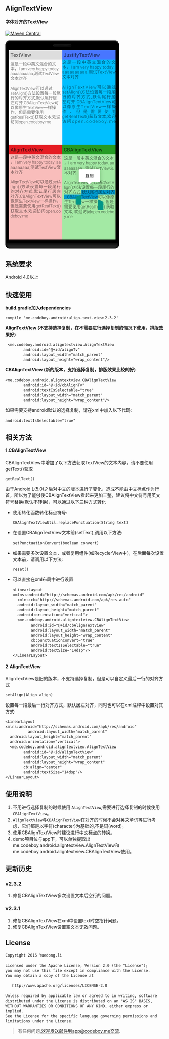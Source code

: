 AlignTextView
--- 
#### **字体对齐的TextView**

[![Maven Central](https://maven-badges.herokuapp.com/maven-central/me.codeboy.android/align-text-view/badge.svg)](https://maven-badges.herokuapp.com/maven-central/me.codeboy.android/align-text-view)
  
![截图](./screenshot-small.png)
  
## 系统要求
Android 4.0以上

## 快速使用

**build.gradle加入dependencies**

    compile 'me.codeboy.android:align-text-view:2.3.2'

**AlignTextView (不支持选择复制，在不需要进行选择复制的情况下使用，排版效果好)**

     <me.codeboy.android.aligntextview.AlignTextView
            android:id="@+id/alignTv"
            android:layout_width="match_parent"
            android:layout_height="wrap_content"/>


**CBAlignTextView (新的版本，支持选择复制，排版效果比较的好)**

    <me.codeboy.android.aligntextview.CBAlignTextView
            android:id="@+id/cbAlignTv"
            android:textIsSelectable="true"
            android:layout_width="match_parent"
            android:layout_height="wrap_content"/>


如果需要支持android默认的选择复制，请在xml中加入以下代码:

    android:textIsSelectable="true"

## 相关方法

#### 1.CBAlignTextView

CBAlignTextView中增加了以下方法获取TextView的文本内容，请不要使用getText()获取

```
getRealText()
```   
由于Android L(5.0)之后对中文的版本进行了变化，造成不能由中文标点作为行首，所以为了能够使CBAlignTextView看起来更加工整，建议将中文符号用英文符号替换(默认不转换)，可以通过以下三种方式转化

- 使用转化函数转化标点符号:

	```
	CBAlignTextViewUtil.replacePunctuation(String text)
	```   
   
- 在设置CBAlignTextView文本前(setText),调用以下方法:
 	
 	```
    setPunctuationConvert(boolean convert)
    ```

- 如果需要多次设置文本，或者复用组件(如RecyclerView中)，在后面每次设置文本前，请调用以下方法:

	```
   reset()
   ```
    

- 可以直接在xml布局中进行设置

	```
   <LinearLayout xmlns:android="http://schemas.android.com/apk/res/android"
      xmlns:cb="http://schemas.android.com/apk/res-auto"
      android:layout_width="match_parent"
      android:layout_height="match_parent"
      android:orientation="vertical">
      <me.codeboy.android.aligntextview.CBAlignTextView
            android:id="@+id/cbAlignTextView"
            android:layout_width="match_parent"
            android:layout_height="wrap_content"
            cb:punctuationConvert="true"
            android:textIsSelectable="true"
            android:textSize="14dsp"/>    
	</LinearLayout>
	```

#### 2.AlignTextView
AlignTextView是旧的版本，不支持选择复制，但是可以自定义最后一行的对齐方式

```
setAlign(Align align)
```
	
设置每一段最后一行对齐方式，默认居左对齐，同时也可以在xml注释中设置对其方式:

```
<LinearLayout xmlns:android="http://schemas.android.com/apk/res/android"
          android:layout_width="match_parent"
  android:layout_height="match_parent"
  android:orientation="vertical">
  <me.codeboy.android.aligntextview.AlignTextView
        android:id="@+id/alignTextView"
        android:layout_width="match_parent"
        android:layout_height="wrap_content"
        cb:align="center"
        android:textSize="14dsp"/>    
</LinearLayout>
```

## 使用说明
1.  不用进行选择复制的时候使用 `AlignTextView`,需要进行选择复制的时候使用`CBAlignTextView`。
2.  `AlignTextView`与`CBAlignTextView`在对齐的时候不会对英文单词等进行考虑，它们都是以字符(character)为基础的,不是词(word)。
3.  使用CBAlignTextView时建议进行中文标点的转换。 
4.  demo项目位与app下，可以单独提取出me.codeboy.android.aligntextview.AlignTextView和me.codeboy.android.aligntextview.CBAlignTextView使用。

## 更新历史

### v2.3.2
1. 修复CBAlignTextView多次设置文本后空行的问题。

### v2.3.1
1. 修复CBAlignTextView在xml中设置text时空指针问题。
1. 修复CBAlignTextView设置空文本无效问题。

## License

```
Copyright 2016 Yuedong.li

Licensed under the Apache License, Version 2.0 (the "License");
you may not use this file except in compliance with the License.
You may obtain a copy of the License at

   http://www.apache.org/licenses/LICENSE-2.0

Unless required by applicable law or agreed to in writing, software
distributed under the License is distributed on an "AS IS" BASIS,
WITHOUT WARRANTIES OR CONDITIONS OF ANY KIND, either express or implied.
See the License for the specific language governing permissions and
limitations under the License.
```

> 有任何问题,欢迎发送邮件到app@codeboy.me交流.


